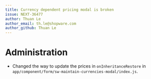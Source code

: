 ```yaml
---
title: Currency dependent pricing modal is broken
issue: NEXT-36477
author: Thuan Le
author_email: th.le@shopware.com
author_github: Thuan Le
---
```

# Administration
* Changed the way to update the prices in `onInheritanceRestore` in `app/component/form/sw-maintain-currencies-modal/index.js`.
